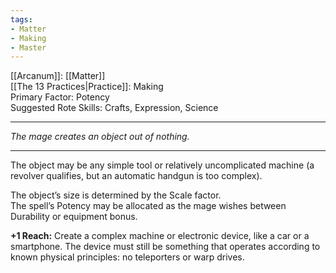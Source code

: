 ```yaml
---
tags:
- Matter
- Making
- Master
---
```


[[Arcanum]]: [[Matter]]\
[[The 13 Practices|Practice]]: Making\
Primary Factor: Potency\
Suggested Rote Skills: Crafts, Expression, Science

---

_The mage creates an object out of nothing._

---

The object may be any simple tool or relatively uncomplicated machine (a revolver qualifies, but an automatic handgun is too complex).

The object’s size is determined by the Scale factor.\
The spell’s Potency may be allocated as the mage wishes between Durability or equipment bonus.

**+1 Reach:** Create a complex machine or electronic device, like a car or a smartphone. The device must still be something that operates according to known physical principles: no teleporters or warp drives.